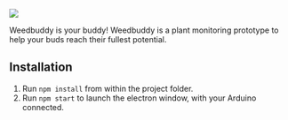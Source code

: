 
![](https://github.com/shadiaali/Weedbuddy_App/blob/master/app/images/logo.png)

Weedbuddy is your buddy! Weedbuddy is a plant monitoring prototype to help your buds reach their fullest potential. 

## Installation
1. Run ```npm install``` from within the project folder.
2. Run ```npm start``` to launch the electron window, with your Arduino connected.

